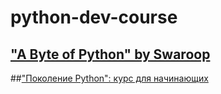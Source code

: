 # python-dev-course

## ["A Byte of Python" by Swaroop](https://github.com/HangeZoe/python-dev-course/tree/main/a_byte_of_python)

##["Поколение Python": курс для начинающих](https://stepik.org/course/58852/)


